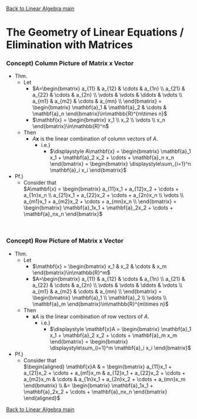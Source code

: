[Back to Linear Algebra main](../../main.md)

# The Geometry of Linear Equations / Elimination with Matrices
### Concept) Column Picture of Matrix x Vector
- Thm.
  - Let
    - $`A=\begin{bmatrix}
        a_{11} & a_{12} & \cdots & a_{1n} \\
        a_{21} & a_{22} & \cdots & a_{2n} \\
        \vdots & \vdots & \ddots & \vdots \\
        a_{m1} & a_{m2} & \cdots & a_{mn} \\
    \end{bmatrix} = \begin{bmatrix} \mathbf{a}_1 & \mathbf{a}_2 & \cdots & \mathbf{a}_n \end{bmatrix}\in\mathbb{R}^{m\times n}`$
    - $`\mathbf{x} = \begin{bmatrix} x_1 \\ x_2 \\ \vdots \\ x_n \end{bmatrix}\in\mathbb{R}^n`$
  - Then
    - $`A\mathbf{x}`$ is the linear combination of column vectors of $`A`$.
      - i.e.)
        - $`\displaystyle A\mathbf{x} = \begin{bmatrix}
            \mathbf{a}_1 x_1 + \mathbf{a}_2 x_2 + \cdots + \mathbf{a}_n x_n
        \end{bmatrix} = \begin{bmatrix}
            \displaystyle\sum_{i=1}^n \mathbf{a}_i x_i
        \end{bmatrix}`$
- Pf.)
  - Consider that    
    $`A\mathbf{x} = \begin{bmatrix}
        a_{11}x_1 + a_{12}x_2 + \cdots + a_{1n}x_n \\
        a_{21}x_1 + a_{22}x_2 + \cdots + a_{2n}x_n \\
        \vdots \\
        a_{m1}x_1 + a_{m2}x_2 + \cdots + a_{mn}x_n \\
    \end{bmatrix} = \begin{bmatrix} \mathbf{a}_1x_1 + \mathbf{a}_2x_2 + \cdots + \mathbf{a}_nx_n \end{bmatrix}`$


<br>

### Concept) Row Picture of Matrix x Vector
- Thm.
  - Let
    - $`\mathbf{x} = \begin{bmatrix} x_1 & x_2 & \cdots & x_m \end{bmatrix}\in\mathbb{R}^m`$
    - $`A=\begin{bmatrix}
        a_{11} & a_{12} & \cdots & a_{1n} \\
        a_{21} & a_{22} & \cdots & a_{2n} \\
        \vdots & \vdots & \ddots & \vdots \\
        a_{m1} & a_{m2} & \cdots & a_{mn} \\
    \end{bmatrix} = \begin{bmatrix} \mathbf{a}_1 \\ \mathbf{a}_2 \\ \vdots \\ \mathbf{a}_m \end{bmatrix}\in\mathbb{R}^{m\times n}`$
  - Then
    - $`\mathbf{x}A`$ is the linear combination of row vectors of $`A`$.
      - i.e.)
        - $`\displaystyle \mathbf{x}A = \begin{bmatrix}
            \mathbf{a}_1 x_1 + \mathbf{a}_2 x_2 + \cdots + \mathbf{a}_m x_m
        \end{bmatrix} = \begin{bmatrix}
            \displaystyle\sum_{i=1}^m \mathbf{a}_i x_i
        \end{bmatrix}`$
- Pf.)
  - Consider that    
    $`\begin{aligned}
        \mathbf{x}A &
        = \begin{bmatrix}
        a_{11}x_1 + a_{21}x_2 + \cdots + a_{m1}x_m &
        a_{12}x_1 + a_{22}x_2 + \cdots + a_{m2}x_m &
        \cdots &
        a_{1n}x_1 + a_{2n}x_2 + \cdots + a_{mn}x_m
        \end{bmatrix} \\
        &= \begin{bmatrix} \mathbf{a}_1x_1 + \mathbf{a}_2x_2 + \cdots + \mathbf{a}_nx_n \end{bmatrix}
    \end{aligned}`$




[Back to Linear Algebra main](../../main.md)